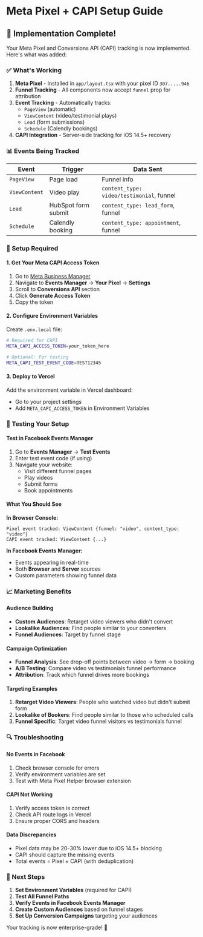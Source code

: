 # Meta Pixel + CAPI Setup Guide

## 🚀 Implementation Complete!

Your Meta Pixel and Conversions API (CAPI) tracking is now implemented. Here's what was added:

### ✅ What's Working

1. **Meta Pixel** - Installed in `app/layout.tsx` with your pixel ID `307.....946`
2. **Funnel Tracking** - All components now accept `funnel` prop for attribution
3. **Event Tracking** - Automatically tracks:
   - `PageView` (automatic)
   - `ViewContent` (video/testimonial plays)
   - `Lead` (form submissions)
   - `Schedule` (Calendly bookings)
4. **CAPI Integration** - Server-side tracking for iOS 14.5+ recovery

### 📊 Events Being Tracked

| Event | Trigger | Data Sent |
|-------|---------|-----------|
| `PageView` | Page load | Funnel info |
| `ViewContent` | Video play | `content_type: video/testimonial`, funnel |
| `Lead` | HubSpot form submit | `content_type: lead_form`, funnel |
| `Schedule` | Calendly booking | `content_type: appointment`, funnel |

### 🔧 Setup Required

#### 1. Get Your Meta CAPI Access Token

1. Go to [Meta Business Manager](https://business.facebook.com/)
2. Navigate to **Events Manager** → **Your Pixel** → **Settings**
3. Scroll to **Conversions API** section
4. Click **Generate Access Token**
5. Copy the token

#### 2. Configure Environment Variables

Create `.env.local` file:

```bash
# Required for CAPI
META_CAPI_ACCESS_TOKEN=your_token_here

# Optional: For testing
META_CAPI_TEST_EVENT_CODE=TEST12345
```

#### 3. Deploy to Vercel

Add the environment variable in Vercel dashboard:
- Go to your project settings
- Add `META_CAPI_ACCESS_TOKEN` in Environment Variables

### 🧪 Testing Your Setup

#### Test in Facebook Events Manager

1. Go to **Events Manager** → **Test Events**
2. Enter test event code (if using)
3. Navigate your website:
   - Visit different funnel pages
   - Play videos
   - Submit forms
   - Book appointments

#### What You Should See

**In Browser Console:**
```
Pixel event tracked: ViewContent {funnel: "video", content_type: "video"}
CAPI event tracked: ViewContent {...}
```

**In Facebook Events Manager:**
- Events appearing in real-time
- Both **Browser** and **Server** sources
- Custom parameters showing funnel data

### 📈 Marketing Benefits

#### Audience Building
- **Custom Audiences**: Retarget video viewers who didn't convert
- **Lookalike Audiences**: Find people similar to your converters
- **Funnel Audiences**: Target by funnel stage

#### Campaign Optimization
- **Funnel Analysis**: See drop-off points between video → form → booking
- **A/B Testing**: Compare video vs testimonials funnel performance
- **Attribution**: Track which funnel drives more bookings

#### Targeting Examples
1. **Retarget Video Viewers**: People who watched video but didn't submit form
2. **Lookalike of Bookers**: Find people similar to those who scheduled calls
3. **Funnel Specific**: Target video funnel visitors vs testimonials funnel

### 🔍 Troubleshooting

#### No Events in Facebook
1. Check browser console for errors
2. Verify environment variables are set
3. Test with Meta Pixel Helper browser extension

#### CAPI Not Working
1. Verify access token is correct
2. Check API route logs in Vercel
3. Ensure proper CORS and headers

#### Data Discrepancies
- Pixel data may be 20-30% lower due to iOS 14.5+ blocking
- CAPI should capture the missing events
- Total events = Pixel + CAPI (with deduplication)

### 📝 Next Steps

1. **Set Environment Variables** (required for CAPI)
2. **Test All Funnel Paths**
3. **Verify Events in Facebook Events Manager**
4. **Create Custom Audiences** based on funnel stages
5. **Set Up Conversion Campaigns** targeting your audiences

Your tracking is now enterprise-grade! 🎯
